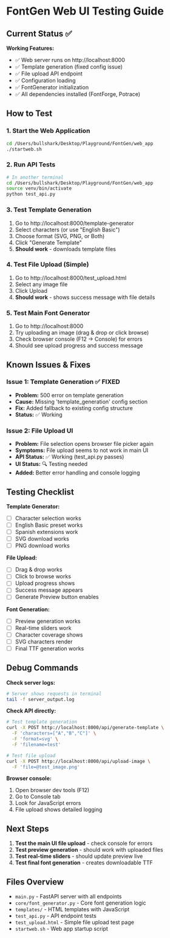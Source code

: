 # FontGen Web UI Testing Guide

## Current Status ✅

**Working Features:**
- ✅ Web server runs on http://localhost:8000
- ✅ Template generation (fixed config issue)
- ✅ File upload API endpoint
- ✅ Configuration loading
- ✅ FontGenerator initialization
- ✅ All dependencies installed (FontForge, Potrace)

## How to Test

### 1. Start the Web Application
```bash
cd /Users/bullshark/Desktop/Playground/FontGen/web_app
./startweb.sh
```

### 2. Run API Tests
```bash
# In another terminal
cd /Users/bullshark/Desktop/Playground/FontGen/web_app
source venv/bin/activate
python test_api.py
```

### 3. Test Template Generation
1. Go to http://localhost:8000/template-generator
2. Select characters (or use "English Basic")
3. Choose format (SVG, PNG, or Both)
4. Click "Generate Template"
5. **Should work** - downloads template files

### 4. Test File Upload (Simple)
1. Go to http://localhost:8000/test_upload.html
2. Select any image file
3. Click Upload
4. **Should work** - shows success message with file details

### 5. Test Main Font Generator
1. Go to http://localhost:8000
2. Try uploading an image (drag & drop or click browse)
3. Check browser console (F12 → Console) for errors
4. Should see upload progress and success message

## Known Issues & Fixes

### Issue 1: Template Generation ✅ FIXED
- **Problem:** 500 error on template generation
- **Cause:** Missing 'template_generation' config section
- **Fix:** Added fallback to existing config structure
- **Status:** ✅ Working

### Issue 2: File Upload UI 
- **Problem:** File selection opens browser file picker again
- **Symptoms:** File upload seems to not work in main UI
- **API Status:** ✅ Working (test_api.py passes)
- **UI Status:** 🔍 Testing needed
- **Added:** Better error handling and console logging

## Testing Checklist

**Template Generator:**
- [ ] Character selection works
- [ ] English Basic preset works
- [ ] Spanish extensions work
- [ ] SVG download works
- [ ] PNG download works

**File Upload:**
- [ ] Drag & drop works
- [ ] Click to browse works
- [ ] Upload progress shows
- [ ] Success message appears
- [ ] Generate Preview button enables

**Font Generation:**
- [ ] Preview generation works
- [ ] Real-time sliders work
- [ ] Character coverage shows
- [ ] SVG characters render
- [ ] Final TTF generation works

## Debug Commands

**Check server logs:**
```bash
# Server shows requests in terminal
tail -f server_output.log
```

**Check API directly:**
```bash
# Test template generation
curl -X POST http://localhost:8000/api/generate-template \
  -F 'characters=["A","B","C"]' \
  -F 'format=svg' \
  -F 'filename=test'

# Test file upload
curl -X POST http://localhost:8000/api/upload-image \
  -F 'file=@test_image.png'
```

**Browser console:**
1. Open browser dev tools (F12)
2. Go to Console tab
3. Look for JavaScript errors
4. File upload shows detailed logging

## Next Steps

1. **Test the main UI file upload** - check console for errors
2. **Test preview generation** - should work with uploaded files
3. **Test real-time sliders** - should update preview live
4. **Test final font generation** - creates downloadable TTF

## Files Overview

- `main.py` - FastAPI server with all endpoints
- `core/font_generator.py` - Core font generation logic
- `templates/` - HTML templates with JavaScript
- `test_api.py` - API endpoint tests
- `test_upload.html` - Simple file upload test page
- `startweb.sh` - Web app startup script